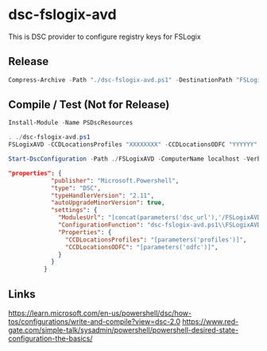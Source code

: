 # dsc-fslogix-avd
This is DSC provider to configure registry keys for FSLogix

## Release

```PowerShell
Compress-Archive -Path "./dsc-fslogix-avd.ps1" -DestinationPath "FSLogixAVD.zip" -CompressionLevel "Optimal"
```

## Compile / Test (Not for Release)

```PowerShell
Install-Module -Name PSDscResources

. ./dsc-fslogix-avd.ps1
FSLogixAVD -CCDLocationsProfiles "XXXXXXXX" -CCDLocationsODFC "YYYYYY"

Start-DscConfiguration -Path ./FSLogixAVD -ComputerName localhost -Verbose -Wait
```

```json
"properties": {
            "publisher": "Microsoft.Powershell",
            "type": "DSC",
            "typeHandlerVersion": "2.11",
            "autoUpgradeMinorVersion": true,
            "settings": {
              "ModulesUrl": "[concat(parameters('dsc_url'),'/FSLogixAVD.zip')]",
              "ConfigurationFunction": "dsc-fslogix-avd.ps1\\FSLogixAVD",
              "Properties": {
                "CCDLocationsProfiles": "[parameters('profiles')]",
                "CCDLocationsODFC": "[parameters('odfc')]",
              }
            }
          }
```

## Links

https://learn.microsoft.com/en-us/powershell/dsc/how-tos/configurations/write-and-compile?view=dsc-2.0
https://www.red-gate.com/simple-talk/sysadmin/powershell/powershell-desired-state-configuration-the-basics/
